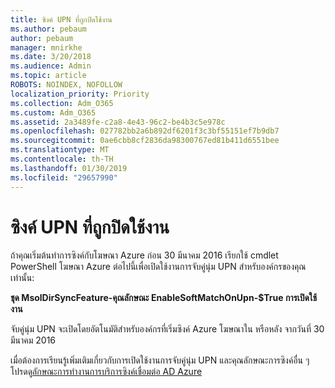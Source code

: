 ```yaml
---
title: ซิงค์ UPN ที่ถูกปิดใช้งาน
ms.author: pebaum
author: pebaum
manager: mnirkhe
ms.date: 3/20/2018
ms.audience: Admin
ms.topic: article
ROBOTS: NOINDEX, NOFOLLOW
localization_priority: Priority
ms.collection: Adm_O365
ms.custom: Adm_O365
ms.assetid: 2a3489fe-c2a8-4e43-96c2-be4b3c5e978c
ms.openlocfilehash: 027782bb2a6b892df6201f3c3bf55151ef7b9db7
ms.sourcegitcommit: 0ae6cbb8cf2836da98300767ed81b411d6551bee
ms.translationtype: MT
ms.contentlocale: th-TH
ms.lasthandoff: 01/30/2019
ms.locfileid: "29657990"
---
```

# <a name="upn-sync-disabled"></a>ซิงค์ UPN ที่ถูกปิดใช้งาน

ถ้าคุณเริ่มต้นทำการซิงค์กับโฆษณา Azure ก่อน 30 มีนาคม 2016 เรียกใช้ cmdlet PowerShell โฆษณา Azure ต่อไปนี้เพื่อเปิดใช้งานการจับคู่นุ่ม UPN สำหรับองค์กรของคุณเท่านั้น:
  
 **ชุด MsolDirSyncFeature-คุณลักษณะ EnableSoftMatchOnUpn-$True การเปิดใช้งาน**
  
จับคู่นุ่ม UPN จะเปิดโดยอัตโนมัติสำหรับองค์กรที่เริ่มซิงค์ Azure โฆษณาใน หรือหลัง จากวันที่ 30 มีนาคม 2016
  
เมื่อต้องการเรียนรู้เพิ่มเติมเกี่ยวกับการเปิดใช้งานการจับคู่นุ่ม UPN และคุณลักษณะการซิงค์อื่น ๆ โปรดดู[ลักษณะการทำงานการบริการซิงค์เชื่อมต่อ AD Azure](https://docs.microsoft.com/azure/active-directory/connect/active-directory-aadconnectsyncservice-features)
  


